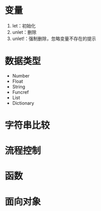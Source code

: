 # 变量

1. let：初始化
2. unlet：删除
3. unlet!：强制删除，忽略变量不存在的提示

# 数据类型

- Number
- Float
- String
- Funcref
- List
- Dictionary

# 字符串比较

# 流程控制

# 函数

# 面向对象